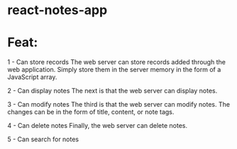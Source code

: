 # react-notes-app

# Feat:
1 - Can store records The web server can store records added through the web application. Simply store them in the server memory in the form of a JavaScript array.

2 - Can display notes The next is that the web server can display notes.

3 - Can modify notes The third is that the web server can modify notes. The changes can be in the form of title, content, or note tags. 

4 - Can delete notes Finally, the web server can delete notes.

5 - Can search for notes
